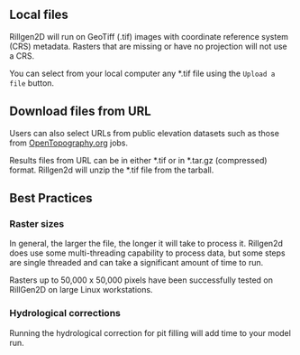 ## Local files

Rillgen2D will run on GeoTiff (.tif) images with coordinate reference system (CRS) metadata. Rasters that are missing or have no projection will not use a CRS.

You can select from your local computer any \*.tif file using the `Upload a file` button.

## Download files from URL

Users can also select URLs from public elevation datasets such as those from [OpenTopography.org](https://opentopography.org) jobs.

Results files from URL can be in either \*.tif or in \*.tar.gz (compressed) format. Rillgen2d will unzip the \*.tif file from the tarball. 


## Best Practices

### Raster sizes

In general, the larger the file, the longer it will take to process it. Rillgen2d does use some multi-threading capability to process data, but some steps are single threaded and can take a significant amount of time to run.

Rasters up to 50,000 x 50,000 pixels have been successfully tested on RillGen2D on large Linux workstations.

### Hydrological corrections

Running the hydrological correction for pit filling will add time to your model run.
